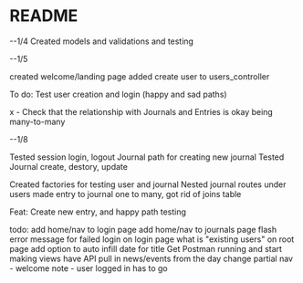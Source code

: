 # README
--1/4
Created models and validations and testing

--1/5

created welcome/landing page
added create user to users_controller

To do:
Test user creation and login
(happy and sad paths)

x - Check that the relationship with Journals and Entries is okay being many-to-many

--1/8

Tested session login, logout
Journal path for creating new journal
Tested Journal create, destory, update

Created factories for testing user and journal
Nested journal routes under users
made entry to journal one to many, got rid of joins table

Feat: Create new entry, and happy path testing

todo:
add home/nav to login page
add home/nav to journals page
flash error message for failed login on login page
what is "existing users" on root page
add option to auto infill date for title
Get Postman running and start making views
have API pull in news/events from the day
change partial nav - welcome note - user logged in has to go

